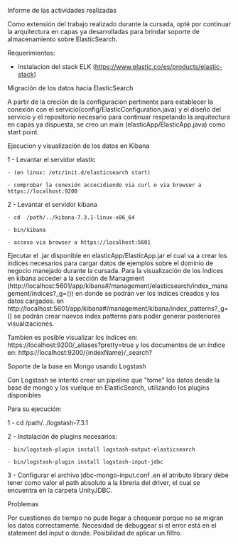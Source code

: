 Informe de las actividades realizadas

Como extensión del trabajo realizado durante la cursada, opté por continuar la arquitectura en capas ya desarrolladas para brindar soporte de almacenamiento sobre
ElasticSearch. 

Requerimientos:

- Instalacion del stack ELK (https://www.elastic.co/es/products/elastic-stack)

Migración de los datos hacia ElasticSearch


A partir de la creción de la configuración pertinente para establecer la conexión con el servicio(config/ElasticConfiguration.java) y el diseño del servicio
y el repositorio necesario para continuar respetando la arquitectura en capas ya dispuesta, se creo un main (elasticApp/ElasticApp.java) como start point.


Ejecucion y visualización de los datos en Kibana


1 - Levantar el servidor elastic

	· (en linux: /etc/init.d/elasticsearch start)
	
	· comprobar la conexión accecidiendo via curl o via browser a https://localhost:9200
	
2 - Levantar el servidor kibana

	· cd  /path/../kibana-7.3.1-linux-x86_64
	
	· bin/kibana
	
	· acceso via browser a https://localhost:5601

Ejecutar el .jar disponible en elasticApp/ElasticApp.jar el cual va a crear los índices necesarios para cargar datos de ejemplos sobre el dominio de negocio
manejado durante la cursada. Para la visualización de los índices en kibana acceder a la sección de Managment (http://localhost:5601/app/kibana#/management/elasticsearch/index_management/indices?_g=())
en donde se podrán ver los índices creados y los datos cargados. en http://localhost:5601/app/kibana#/management/kibana/index_patterns?_g=() se podrán crear nuevos index patterns
para poder generar posteriores visualizaciones.

Tambien es posible visualizar los índices en: https://localhost:9200/_aliases?pretty=true y los documentos de un índice en: https://localhost:9200/{indexName}/_search?


Soporte de la base en Mongo usando Logstash

Con Logstash se intentó crear un pipeline que "tome" los datos desde la base de mongo y los vuelque en ElasticSearch, utilizando los plugins disponibles

Para su ejecución:

1 - cd /path/../logstash-7.3.1

2 - Instalación de plugins necesarios:

	· bin/logstash-plugin install logstash-output-elasticsearch
	
	· bin/logstash-plugin install logstash-input-jdbc
	
3 - Configurar el archivo jdbc-mongo-input.conf .en el atributo library debe tener como valor el path absoluto a la libreria del driver, el cual se encuentra en
la carpeta UnityJDBC.


Problemas

Por cuestiones de tiempo no pude llegar a chequear porque no se migran los datos correctamente. Necesidad de debuggear si el error está en el statement del
input o donde. Posibilidad de aplicar un filtro.
